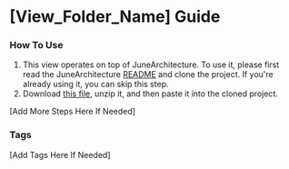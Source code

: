 # [View_Folder_Name] Guide

### How To Use

1. This view operates on top of JuneArchitecture. To use it, please first read the
   JuneArchitecture [README](https://github.com/melodysdreamj/JuneArchitecture) and clone the
   project. If you're already
   using it, you can skip this step.
2. Download [this file](https://june-arch-asset.pages.dev/page/[category]/[View_Folder_Name].zip),
   unzip it, and then
   paste it into the cloned project.

[Add More Steps Here If Needed]

### Tags

[Add Tags Here If Needed]